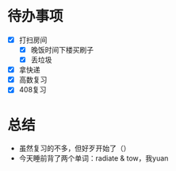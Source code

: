 # 待办事项
- [x] 打扫房间
	- [x] 晚饭时间下楼买刷子 
	- [x] 丢垃圾
- [x] 拿快递
- [x] 高数复习
- [x] 408复习

# 总结
- 虽然复习的不多，但好歹开始了（）
- 今天睡前背了两个单词：radiate & tow，我yuan